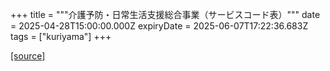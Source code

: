 +++
title = """介護予防・日常生活支援総合事業（サービスコード表）"""
date = 2025-04-28T15:00:00.000Z
expiryDate = 2025-06-07T17:22:36.683Z
tags = ["kuriyama"]
+++


[[source]](https://www.town.kuriyama.hokkaido.jp/soshiki/43/1780.html)
